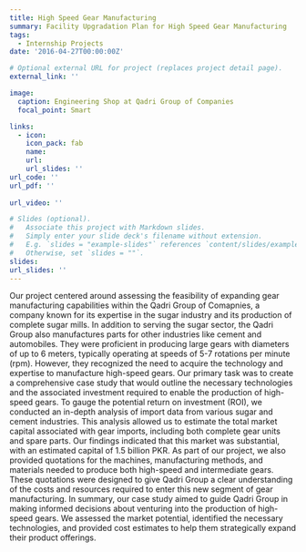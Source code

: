 ```yaml
---
title: High Speed Gear Manufacturing
summary: Facility Upgradation Plan for High Speed Gear Manufacturing
tags:
  - Internship Projects
date: '2016-04-27T00:00:00Z'

# Optional external URL for project (replaces project detail page).
external_link: ''

image:
  caption: Engineering Shop at Qadri Group of Companies
  focal_point: Smart

links:
  - icon: 
    icon_pack: fab
    name: 
    url:
    url_slides: ''
url_code: ''
url_pdf: ''
   
url_video: ''

# Slides (optional).
#   Associate this project with Markdown slides.
#   Simply enter your slide deck's filename without extension.
#   E.g. `slides = "example-slides"` references `content/slides/example-slides.md`.
#   Otherwise, set `slides = ""`.
slides: 
url_slides: ''
---
```


Our project centered around assessing the feasibility of expanding gear manufacturing capabilities within the Qadri Group of Comapnies, a company known for its expertise in the sugar industry and its production of complete sugar mills. In addition to serving the sugar sector, the Qadri Group also manufactures parts for other industries like cement and automobiles. They were proficient in producing large gears with diameters of up to 6 meters, typically operating at speeds of 5-7 rotations per minute (rpm). However, they recognized the need to acquire the technology and expertise to manufacture high-speed gears. Our primary task was to create a comprehensive case study that would outline the necessary technologies and the associated investment required to enable the production of high-speed gears. To gauge the potential return on investment (ROI), we conducted an in-depth analysis of import data from various sugar and cement industries. This analysis allowed us to estimate the total market capital associated with gear imports, including both complete gear units and spare parts. Our findings indicated that this market was substantial, with an estimated capital of 1.5 billion PKR. As part of our project, we also provided quotations for the machines, manufacturing methods, and materials needed to produce both high-speed and intermediate gears. These quotations were designed to give Qadri Group a clear understanding of the costs and resources required to enter this new segment of gear manufacturing. In summary, our case study aimed to guide Qadri Group in making informed decisions about venturing into the production of high-speed gears. We assessed the market potential, identified the necessary technologies, and provided cost estimates to help them strategically expand their product offerings.
